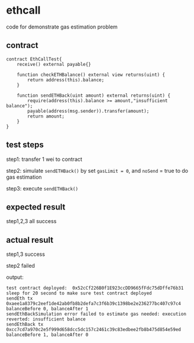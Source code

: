 # ethcall

code for demonstrate gas estimation problem

## contract 

```solidity
contract EthCallTest{
    receive() external payable{}
    
    function checkETHBalance() external view returns(uint) {
        return address(this).balance;
    }
    
    function sendETHBack(uint amount) external returns(uint) {
        require(address(this).balance >= amount,"insufficient balance");
        payable(address(msg.sender)).transfer(amount);
        return amount;
    }
}
```

## test steps

step1: transfer 1 wei to contract

step2: simulate `sendETHBack()` by set `gasLimit = 0`, and `noSend` = true to do gas estimation 

step3: execute `sendETHBack()` 

## expected result

step1,2,3 all success

## actual result

step1,3 success

step2 failed

output:

```text
test contract deployed:  0x52cCf226B0f1E923ccDD9665fFdc75dDffe76b31
sleep for 20 second to make sure test contract deployed
sendEth tx 0xaee1a8379c2eef1de42ab0fb8b2defa7c3f6b39c1398be2e236277bc407c97c4 balanceBefore 0, balanceAfter 1
sendEthBackSimulation error failed to estimate gas needed: execution reverted: insufficient balance
sendEthBack tx 0xcc7cd7a970c2e5f999d658dcc5dc157c2461c39c83edbee2fb8b475d854e59ed balanceBefore 1, balanceAfter 0
```

